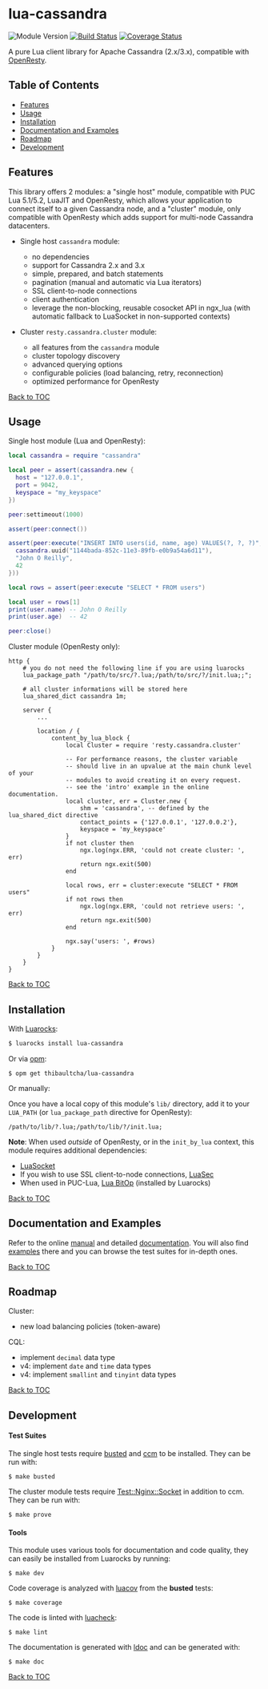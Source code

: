 # lua-cassandra

![Module Version][badge-version-image]
[![Build Status][badge-travis-image]][badge-travis-url]
[![Coverage Status][badge-coveralls-image]][badge-coveralls-url]

A pure Lua client library for Apache Cassandra (2.x/3.x), compatible with
[OpenResty].

## Table of Contents

- [Features](#features)
- [Usage](#usage)
- [Installation](#installation)
- [Documentation and Examples](#documentation-and-examples)
- [Roadmap](#roadmap)
- [Development](#development)

## Features

This library offers 2 modules: a "single host" module, compatible with PUC Lua 5.1/5.2,
LuaJIT and OpenResty, which allows your application to connect itself to a
given Cassandra node, and a "cluster" module, only compatible with OpenResty
which adds support for multi-node Cassandra datacenters.

- Single host `cassandra` module:
  - no dependencies
  - support for Cassandra 2.x and 3.x
  - simple, prepared, and batch statements
  - pagination (manual and automatic via Lua iterators)
  - SSL client-to-node connections
  - client authentication
  - leverage the non-blocking, reusable cosocket API in ngx_lua (with
    automatic fallback to LuaSocket in non-supported contexts)

- Cluster `resty.cassandra.cluster` module:
  - all features from the `cassandra` module
  - cluster topology discovery
  - advanced querying options
  - configurable policies (load balancing, retry, reconnection)
  - optimized performance for OpenResty

[Back to TOC](#table-of-contents)

## Usage

Single host module (Lua and OpenResty):

```lua
local cassandra = require "cassandra"

local peer = assert(cassandra.new {
  host = "127.0.0.1",
  port = 9042,
  keyspace = "my_keyspace"
})

peer:settimeout(1000)

assert(peer:connect())

assert(peer:execute("INSERT INTO users(id, name, age) VALUES(?, ?, ?)", {
  cassandra.uuid("1144bada-852c-11e3-89fb-e0b9a54a6d11"),
  "John O Reilly",
  42
}))

local rows = assert(peer:execute "SELECT * FROM users")

local user = rows[1]
print(user.name) -- John O Reilly
print(user.age)  -- 42

peer:close()
```

Cluster module (OpenResty only):

```
http {
    # you do not need the following line if you are using luarocks
    lua_package_path "/path/to/src/?.lua;/path/to/src/?/init.lua;;";

    # all cluster informations will be stored here
    lua_shared_dict cassandra 1m;

    server {
        ...

        location / {
            content_by_lua_block {
                local Cluster = require 'resty.cassandra.cluster'

                -- For performance reasons, the cluster variable
                -- should live in an upvalue at the main chunk level of your
                -- modules to avoid creating it on every request.
                -- see the 'intro' example in the online documentation.
                local cluster, err = Cluster.new {
                    shm = 'cassandra', -- defined by the lua_shared_dict directive
                    contact_points = {'127.0.0.1', '127.0.0.2'},
                    keyspace = 'my_keyspace'
                }
                if not cluster then
                    ngx.log(ngx.ERR, 'could not create cluster: ', err)
                    return ngx.exit(500)
                end

                local rows, err = cluster:execute "SELECT * FROM users"
                if not rows then
                    ngx.log(ngx.ERR, 'could not retrieve users: ', err)
                    return ngx.exit(500)
                end

                ngx.say('users: ', #rows)
            }
        }
    }
}
```

[Back to TOC](#table-of-contents)

## Installation

With [Luarocks]:

```bash
$ luarocks install lua-cassandra
```

Or via [opm](https://github.com/openresty/opm):

```
$ opm get thibaultcha/lua-cassandra
```

Or manually:

Once you have a local copy of this module's `lib/` directory, add it to your
`LUA_PATH` (or `lua_package_path` directive for OpenResty):

```
/path/to/lib/?.lua;/path/to/lib/?/init.lua;
```

**Note**: When used *outside* of OpenResty, or in the `init_by_lua` context,
this module requires additional dependencies:

- [LuaSocket](http://w3.impa.br/~diego/software/luasocket/)
- If you wish to use SSL client-to-node connections,
  [LuaSec](https://github.com/brunoos/luasec)
- When used in PUC-Lua,
  [Lua BitOp](http://bitop.luajit.org/) (installed by Luarocks)

[Back to TOC](#table-of-contents)

## Documentation and Examples

Refer to the online [manual] and detailed [documentation]. You will also find
[examples] there and you can browse the test suites for in-depth ones.

[Back to TOC](#table-of-contents)

## Roadmap

Cluster:
- new load balancing policies (token-aware)

CQL:
- implement `decimal` data type
- v4: implement `date` and `time` data types
- v4: implement `smallint` and `tinyint` data types

[Back to TOC](#table-of-contents)

## Development

#### Test Suites

The single host tests require [busted] and [ccm] to be installed. They can be
run with:

```
$ make busted
```

The cluster module tests require
[Test::Nginx::Socket](http://search.cpan.org/~agent/Test-Nginx-0.23/lib/Test/Nginx/Socket.pm)
in addition to ccm. They can be run with:

```
$ make prove
```

#### Tools

This module uses various tools for documentation and code quality, they can
easily be installed from Luarocks by running:

```
$ make dev
```

Code coverage is analyzed with [luacov](http://keplerproject.github.io/luacov/)
from the **busted** tests:

```
$ make coverage
```

The code is linted with [luacheck](https://github.com/mpeterv/luacheck):

```
$ make lint
```

The documentation is generated with
[ldoc](https://github.com/stevedonovan/LDoc) and can be generated with:

```
$ make doc
```

[Back to TOC](#table-of-contents)

[Luarocks]: https://luarocks.org
[OpenResty]: https://openresty.org
[ccm]: https://github.com/pcmanus/ccm
[busted]: http://olivinelabs.com/busted

[documentation]: http://thibaultcha.github.io/lua-cassandra/
[manual]: http://thibaultcha.github.io/lua-cassandra/manual/README.md.html
[examples]: http://thibaultcha.github.io/lua-cassandra/examples/intro.lua.html

[badge-travis-url]: https://travis-ci.org/thibaultcha/lua-cassandra
[badge-travis-image]: https://travis-ci.org/thibaultcha/lua-cassandra.svg?branch=master

[badge-coveralls-url]: https://coveralls.io/r/thibaultcha/lua-cassandra?branch=master
[badge-coveralls-image]: https://coveralls.io/repos/thibaultcha/lua-cassandra/badge.svg?branch=master&style=flat

[badge-version-image]: https://img.shields.io/badge/version-1.1.0-blue.svg?style=flat

